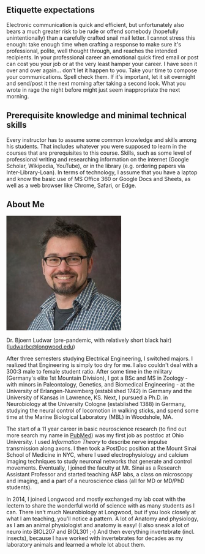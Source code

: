 Etiquette expectations
----------------------

Electronic communication is quick and efficient, but unfortunately also bears a much greater risk to be rude or offend somebody (hopefully unintentionally) than a carefully crafted snail mail letter. I cannot stress this enough: take enough time when crafting a response to make sure it's professional, polite, well thought through, and reaches the intended recipients. In your professional career an emotional quick fired email or post can cost you your job or at the very least hamper your career. I have seen it over and over again... don't let it happen to you. Take your time to compose your communications. Spell check them. If it's important, let it sit overnight and send/post it the next morning after taking a second look. What you wrote in rage the night before might just seem inappropriate the next morning.

Prerequisite knowledge and minimal technical skills
---------------------------------------------------

Every instructor has to assume some common knowledge and skills among his students. That includes whatever you were supposed to learn in the courses that are prerequisites to this course. Skills, such as some level of professional writing and researching information on the internet (Google Scholar, Wikipedia, YouTube), or in the library (e.g. ordering papers via Inter-Library-Loan). In terms of technology, I assume that you have a laptop and know the basic use of MS Office 360 or Google Docs and Sheets, as well as a web browser like Chrome, Safari, or Edge.

About Me
--------

![](./1517461535624-3573108399.jpg)

Dr. Bjoern Ludwar (pre-pandemic, with relatively short black hair) (ludwarbc@longwood.edu)  

After three semesters studying Electrical Engineering, I switched majors. I realized that Engineering is simply too dry for me. I also couldn't deal with a 300:3 male to female student ratio. After some time in the military (Germany's elite 1st Mountain Division), I got a BSc and MS in Zoology - with minors in Paleontology, Genetics, and Biomedical Engineering - at the University of Erlangen-Nuremberg (established 1742) in Germany and the University of Kansas in Lawrence, KS. Next, I pursued a Ph.D. in Neurobiology at the University Cologne (established 1388) in Germany, studying the neural control of locomotion in walking sticks, and spend some time at the Marine Biological Laboratory (MBL) in Woodshole, MA.

The start of a 11 year career in basic neuroscience research (to find out more search my name in [PubMed](https://pubmed.ncbi.nlm.nih.gov/?term=Ludwar+B)) was my first job as postdoc at Ohio University. I used _Information Theory_ to describe nerve impulse transmission along axons. I then took a PostDoc position at the Mount Sinai School of Medicine in NYC, where I used electrophysiology and calcium imaging techniques to study neuronal networks that generate and control movements. Eventually, I joined the faculty at Mt. Sinai as a Research Assistant Professor and started teaching A&P labs, a class on microscopy and imaging, and a part of a neuroscience class (all for MD or MD/PhD students).

In 2014, I joined Longwood and mostly exchanged my lab coat with the lectern to share the wonderful world of science with as many students as I can. There isn't much Neurobiology at Longwood, but if you look closely at what I am teaching, you'll notice a pattern. A lot of Anatomy and physiology, as I am an animal physiologist and anatomy is easy! (I also sneak a lot of neuro into BIOL207 and BIOL301 ;-) And then everything invertebrate (incl. insects), because I have worked with invertebrates for decades as my laboratory animals and learned a whole lot about them.

